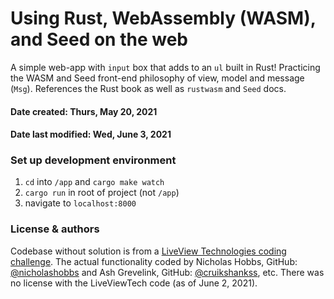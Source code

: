 # Using Rust, WebAssembly (WASM), and Seed on the web 

A simple web-app with `input` box that adds to an `ul` built in Rust! Practicing the WASM and Seed front-end philosophy of view, model and message (`Msg`). References the Rust book as well as `rustwasm` and `Seed` docs.

#### Date created: Thurs, May 20, 2021

#### Date last modified: Wed, June 3, 2021

### Set up development environment

1. `cd` into `/app` and `cargo make watch`
2. `cargo run` in root of project (not `/app`) 
3. navigate to `localhost:8000`

### License & authors

Codebase without solution is from a [LiveView Technologies coding challenge](https://github.com/LiveViewTech/rust-test). The actual functionality coded by Nicholas Hobbs, GitHub: [@nicholashobbs](https://github.com/nicholashobbs) and Ash Grevelink, GitHub: [@cruikshankss](https://github.com/cruikshankss), etc. There was no license with the LiveViewTech code (as of June 2, 2021).
